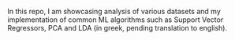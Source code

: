In this repo, I am showcasing analysis of various datasets and my implementation of common ML algorithms such as Support Vector Regressors, PCA and LDA (in greek, pending translation to english).
